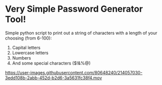 # Very Simple Password Generator Tool!
Simple python script to print out a string of characters with a length of your choosing (from 6-100):
1) Capital letters
2) Lowercase letters
3) Numbers
4) And some special characters ($!&%@)


https://user-images.githubusercontent.com/80648240/214057030-3edd108b-2abb-452d-b2d6-3a5631fc38f4.mov

